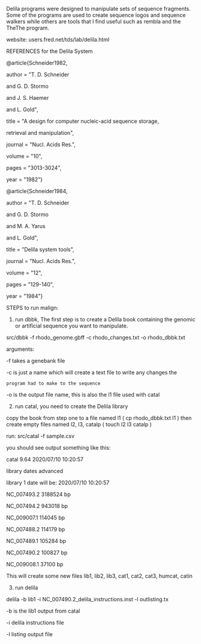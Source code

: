 Delila programs were designed to manipulate sets of sequence fragments. 
Some of the programs are used to create sequence logos and sequence walkers 
while others are tools that I find useful such as rembla and the TheThe program.

website:  users.fred.net/tds/lab/delila.html


REFERENCES for the Delila System

   @article{Schneider1982,

   author = "T. D. Schneider

   and G. D. Stormo

   and J. S. Haemer

   and L. Gold",

   title = "A design for computer nucleic-acid sequence storage,

   retrieval and manipulation",

   journal = "Nucl. Acids Res.",

   volume = "10",

   pages = "3013-3024",

   year = "1982"}

   @article{Schneider1984,

   author = "T. D. Schneider

   and G. D. Stormo

   and M. A. Yarus

   and L. Gold",

   title = "Delila system tools",

   journal = "Nucl. Acids Res.",

   volume = "12",

   pages = "129-140",

   year = "1984"}



 STEPS to run malign:

1) run dbbk, The first step is to create a Delila book containing the genomic or artificial sequence you want to manipulate. 

src/dbbk -f rhodo_genome.gbff -c rhodo_changes.txt  -o rhodo_dbbk.txt

arguments:

-f takes a genebank file

-c  is just a name which will create a text file to write any changes the 

    program had to make to the sequence

-o is the output file name, this is also the l1 file used with catal


2) run catal,  you need to create the Delila library

  copy the book from step one to a file named l1  ( cp rhodo_dbbk.txt l1 )
  then create empty files named l2, l3, catalp    ( touch l2 l3 catalp )

run:  src/catal -f sample.csv
 
 you should see output something like this:

 catal 9.64 2020/07/10 10:20:57

 library dates advanced

 library 1 date will be: 2020/07/10 10:20:57

 NC_007493.2 3188524 bp

 NC_007494.2 943018 bp
 
 NC_009007.1 114045 bp

 NC_007488.2 114179 bp

 NC_007489.1 105284 bp

 NC_007490.2 100827 bp

 NC_009008.1  37100 bp


This will create some new files  lib1, lib2, lib3, cat1, cat2, cat3, humcat, catin

3) run delila

delila -b lib1 -i NC_007490.2_delila_instructions.inst -l outlisting.tx

-b is the lib1 output from catal

-i delila instructions file

-l listing output file








